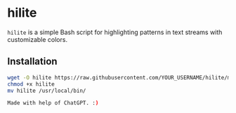 # hilite

`hilite` is a simple Bash script for highlighting patterns in text streams with customizable colors.

## Installation
```sh
wget -O hilite https://raw.githubusercontent.com/YOUR_USERNAME/hilite/main/hilite
chmod +x hilite
mv hilite /usr/local/bin/

Made with help of ChatGPT. :)
